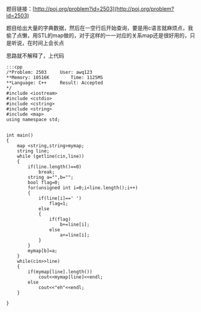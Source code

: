 <!--
.. title: POJ 2503 Babelfish C++版
.. slug: poj-2503
.. date: 2013-04-07T08:55:56+08:00
.. tags:
.. link:
.. description:
.. type: text
-->

题目链接：[http://poj.org/problem?id=2503](http://poj.org/problem?id=2503)


题目给出大量的字典数据，然后在一空行后开始查询，要是用c语言就麻烦点，我偷了点懒，用STL的map做的，对于这样的一一对应的关系map还是很好用的，只是听说，在时间上会长点

思路就不解释了，上代码

	:::cpp
	/*Problem: 2503		User: awq123
	**Memory: 10516K		Time: 1125MS
	**Language: C++		Result: Accepted
	*/
	#include <iostream>
	#include <cstdio>
	#include <cstring>
	#include <string>
	#include <map>
	using namespace std;


	int main()
	{
		map <string,string>mymap;
		string line;
		while (getline(cin,line))
		{
			if(line.length()==0)
				break;
			string a="",b="";
			bool flag=0;
			for(unsigned int i=0;i<line.length();i++)
			{
				if(line[i]==' ')
					flag=1;
				else
				{
					if(flag)
						b+=line[i];
					else
						a+=line[i];
				}
			}
			mymap[b]=a;
		}
		while(cin>>line)
		{
			if(mymap[line].length())
				cout<<mymap[line]<<endl;
			else
				cout<<"eh"<<endl;
		}

	}